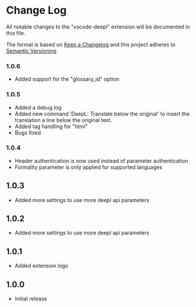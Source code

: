 # Change Log

All notable changes to the "vscode-deepl" extension will be documented in this file.

The format is based on [Keep a Changelog](http://keepachangelog.com/) and this project adheres to [Semantic Versioning](http://semver.org/).

### 1.0.6

- Added support for the "glossary_id" option

### 1.0.5

- Added a debug log
- Added new command 'DeepL: Translate below the original' to insert the translation a line below the original text.
- Added tag handling for "html"
- Bugs fixed 

### 1.0.4

- Header authentication is now used instead of parameter authentication
- Formality parameter is only applied for supported languages

## 1.0.3

- Added more settings to use more deepl api parameters

## 1.0.2

- Added more settings to use more deepl api parameters

## 1.0.1

- Added extension logo

## 1.0.0

- Initial release